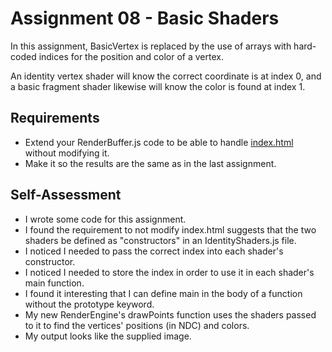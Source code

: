 Assignment 08 - Basic Shaders
=============================

In this assignment, BasicVertex is replaced by the use of arrays with hard-coded indices for the position and color of a vertex.

An identity vertex shader will know the correct coordinate is at index 0, and a basic fragment shader likewise will know the color is found at index 1.

## Requirements

* Extend your RenderBuffer.js code to be able to handle [index.html](08/ifiles/index.html) without modifying it.
* Make it so the results are the same as in the last assignment.

## Self-Assessment

* I wrote some code for this assignment.
* I found the requirement to not modify index.html suggests that the two shaders be defined as "constructors" in an IdentityShaders.js file.
* I noticed I needed to pass the correct index into each shader's constructor.
* I noticed I needed to store the index in order to use it in each shader's main function.
* I found it interesting that I can define main in the body of a function without the prototype keyword.
* My new RenderEngine's drawPoints function uses the shaders passed to it to find the vertices' positions (in NDC) and colors.
* My output looks like the supplied image.
